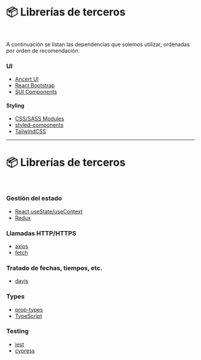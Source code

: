 <!-- section-title: 📦 Librerías de terceros  -->

# 📦 Librerías de terceros

<br />

A continuación se listan las dependencias que solemos utilizar, ordenadas por orden de recomendación.

### UI

- [Ancert UI](https://bit.dev/ancert/ancert-ui)
- [React Bootstrap](https://react-bootstrap.github.io/)
- [SUI Components](https://sui-components.now.sh/)

#### Styling

- [CSS/SASS Modules](https://create-react-app.dev/docs/adding-a-css-modules-stylesheet/)
- [styled-components](https://styled-components.com/)
- [TailwindCSS](https://tailwindcss.com/)

---

# 📦 Librerías de terceros

<br />

### Gestión del estado

- [React useState/useContext](https://medium.com/@Charles_Stover/manage-global-state-with-react-hooks-6065041b55b4)
- [Redux](https://redux.js.org/)

### Llamadas HTTP/HTTPS

- [axios](https://github.com/axios/axios)
- [fetch](https://developer.mozilla.org/es/docs/Web/API/Fetch_API)

### Tratado de fechas, tiempos, etc.

- [dayjs](https://day.js.org/)

### Types

- [prop-types](https://reactjs.org/docs/typechecking-with-proptypes.html)
- [TypeScript](https://www.typescriptlang.org/)

### Testing

- [jest](https://jestjs.io/)
- [cypress](https://www.cypress.io/)
